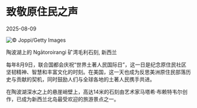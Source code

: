 # 致敬原住民之声

2025-08-09

![](https://cn.bing.com/th?id=OHR.MaoriRock_ZH-CN5614685493_UHD.jpg "© Joppi/Getty Images")

陶波湖上的 Ngātoroirangi 矿湾毛利石刻, 新西兰

每年8月9日，联合国都会庆祝“世界土著人民国际日”，这一日是纪念原住民社区坚韧精神、智慧和丰富文化的时刻。在美国，这一天也成为反思美洲原住民部落历史与贡献的契机，同时鼓励人们与全球各地的土著人民携手共进。

在陶波湖深水之上的悬崖峭壁上，高达14米的石刻由艺术家马塔希·布赖特韦尔创作，已成为新西兰北岛最受欢迎的旅游景点之一。

